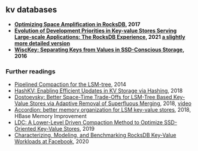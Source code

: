 ## kv databases

- **[Optimizing Space Amplification in RocksDB][rocksdb-cidr17], 2017**
- **[Evolution of Development Priorities in Key-value Stores Serving Large-scale Applications: The RocksDB Experience][fast21-dong], 2021 [a slightly more detailed version](/assets/pdfs/rocksdb-evolution-2021.pdf)**
- **[WiscKey: Separating Keys from Values in SSD-Conscious Storage][wisckey], 2016**

### Further readings

- [Pipelined Compaction for the LSM-tree][pcp], 2014
- [HashKV: Enabling Efficient Updates in KV Storage via Hashing](/assets/pdfs/hashkv-atc18.pdf), 2018
- [Dostoevsky: Better Space-Time Trade-Offs for LSM-Tree Based Key-Value Stores via Adaptive Removal of Superfluous Merging][dostoevskykv], 2018, [video](https://www.youtube.com/watch?v=fmXgXripmh0)
- [Accordion: better memory organization for LSM key-value stores][accordion], 2018, HBase Memory Improvement
- [LDC: A Lower-Level Driven Compaction Method to Optimize SSD-Oriented Key-Value Stores][ldc], 2019
- [Characterizing, Modeling, and Benchmarking RocksDB Key-Value Workloads at Facebook][fast20-cao_zhichao], 2020


[rocksdb-cidr17]: optimizing-space-amplification-in-rocksdb.md
[fast21-dong]: /assets/pdfs/fast21-dong.pdf
[wisckey]: wisckey.md
[ldc]: /assets/pdfs/lower-level-driven-compaction.pdf
[pcp]: /assets/pdfs/pcp_pipelined_compaction_for_lsm_tree.pdf
[dostoevskykv]: https://scholar.harvard.edu/files/stratos/files/dostoevskykv.pdf
[accordion]: https://dl.acm.org/doi/abs/10.14778/3229863.3229873
[fast20-cao_zhichao]: https://www.usenix.org/system/files/fast20-cao_zhichao.pdf
